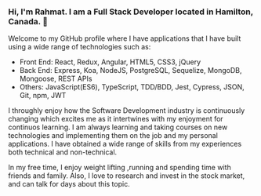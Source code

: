### Hi, I'm Rahmat. I am a Full Stack Developer located in Hamilton, Canada. 👋

Welcome to my GitHub profile where I have applications that I have built using a wide range of technologies such as: 

* Front End: React, Redux, Angular, HTML5, CSS3, jQuery
* Back End: Express, Koa, NodeJS, PostgreSQL, Sequelize, MongoDB, Mongoose, REST APIs
* Others: JavaScript(ES6), TypeScript, TDD/BDD, Jest, Cypress, JSON, Git, npm, JWT

I throughly enjoy how the Software Development industry is continuously changing which excites me as it intertwines with my enjoyment for continuos learning. I am always learning and taking courses on new technologies and implementing them on the job and my personal applications. I have obtained a wide range of skills from my experiences both technical and non-technical.

In my free time, I enjoy weight lifting ,running and spending time with friends and family. Also, I love to research and invest in the stock market, and can talk for days about this topic.
